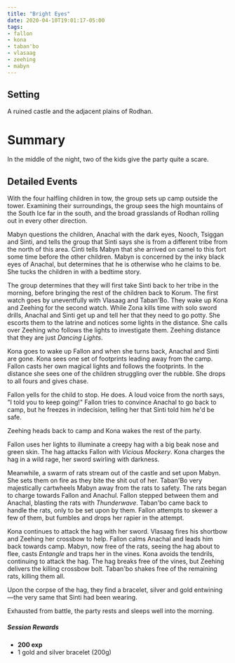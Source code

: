 ```yaml
---
title: "Bright Eyes"
date: 2020-04-10T19:01:17-05:00
tags:
- fallon
- kona
- taban'bo
- vlasaag
- zeehing
- mabyn
---
```


## Setting
A ruined castle and the adjacent plains of Rodhan.

# Summary
In the middle of the night, two of the kids give the party quite a scare.

<!--more-->
## Detailed Events
With the four halfling children in tow, the group sets up camp outside the
tower. Examining their surroundings, the group sees the high mountains of the
South Ice far in the south, and the broad grasslands of Rodhan rolling out in
every other direction.

Mabyn questions the children, Anachal with the dark eyes, Nooch, Tsiggan and
Sinti, and tells the group that Sinti says she is from a different tribe from
the north of this area. Cinti tells Mabyn that she arrived on camel to this fort
some time before the other children. Mabyn is concerned by the inky black eyes
of Anachal, but determines that he is otherwise who he claims to be. She tucks
the children in with a bedtime story.

The group determines that they will first take Sinti back to her tribe in the
morning, before bringing the rest of the children back to Korum. The first watch
goes by uneventfully with Vlasaag and Taban'Bo. They wake up Kona and Zeehing
for the second watch. While Zona kills time with solo sword drills, Anachal and
Sinti get up and tell her that they need to go potty. She escorts them to the
latrine and notices some lights in the distance. She calls over Zeehing who
follows the lights to investigate them. Zeehing distance that they are just
*Dancing Lights*.

Kona goes to wake up Fallon and when she turns back, Anachal and Sinti are gone.
Kona sees one set of footprints leading away from the camp. Fallon casts her own
magical lights and follows the footprints. In the distance she sees one of the
children struggling over the rubble. She drops to all fours and gives chase.

Fallon yells for the child to stop. He does. A loud voice from the north says,
"I told you to keep going!" Fallon tries to convince Anachal to go back to camp,
but he freezes in indecision, telling her that Sinti told him he'd be safe.

Zeehing heads back to camp and Kona wakes the rest of the party.

Fallon uses her lights to illuminate a creepy hag with a big beak nose and green
skin. The hag attacks Fallon with *Vicious Mockery*. Kona charges the hag in a
wild rage, her sword swirling with darkness.

Meanwhile, a swarm of rats stream out of the castle and set upon Mabyn. She sets
them on fire as they bite the shit out of her. Taban'Bo very majestically
cartwheels Mabyn away from the rats to safety. The rats began to charge towards
Fallon and Anachul. Fallon stepped between them and Anachal, blasting the rats
with *Thunderwave*. Taban'bo came back to handle the rats, only to be set upon
by them. Fallon attempts to skewer a few of them, but fumbles and drops her
rapier in the attempt.

Kona continues to attack the hag with her sword. Vlasaag fires his shortbow and
Zeehing her crossbow to help. Fallon calms Anachal and leads him back towards
camp. Mabyn, now free of the rats, seeing the hag about to flee, casts
*Entangle* and traps her in the vines. Kona avoids the tendrils, continuing to
attack the hag. The hag breaks free of the vines, but Zeehing delivers the
killing crossbow bolt. Taban'bo shakes free of the remaining rats, killing them
all.

Upon the corpse of the hag, they find a bracelet, silver and gold
entwining&mdash;the very same that Sinti had been wearing.

Exhausted from battle, the party rests and sleeps well into the morning.

##### Session Rewards
* **200 exp**
* 1 gold and silver bracelet (200g)
<!-- 28g, 5s, 7c to players, +1c to Julius) -->
